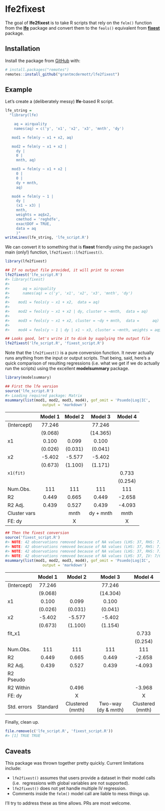 
<!-- README.md is generated from README.Rmd. Please edit that file -->

# lfe2fixest

<!-- badges: start -->
<!-- badges: end -->

The goal of **lfe2fixest** is to take R scripts that rely on the
`felm()` function from the [**lfe**](https://github.com/sgaure/lfe)
package and convert them to the `feols()` equivalent from
[**fixest**](https://github.com/lrberge/fixest) package.

## Installation

Install the package from [GitHub](https://github.com/) with:

``` r
# install.packages("remotes")
remotes::install_github("grantmcdermott/lfe2fixest")
```

## Example

Let’s create a (deliberately messy) **lfe**-based R script.

``` r
lfe_string =
  "library(lfe)

    aq = airquality
    names(aq) = c('y', 'x1', 'x2', 'x3', 'mnth', 'dy')

   mod1 = felm(y ~ x1 + x2, aq)

   mod2 = felm(y ~ x1 + x2 |
     dy |
     0 |
     mnth, aq)

   mod3 = felm(y ~ x1 + x2 |
     0 |
     0 |
     dy + mnth,
     aq)

   mod4 = felm(y ~ 1 |
     dy |
     (x1 ~ x3) |
     mnth,
     weights = aq$x2,
     cmethod = 'reghdfe',
     exactDOF = TRUE,
     data = aq
     )"
writeLines(lfe_string, 'lfe_script.R')
```

We can convert it to something that is **fixest** friendly using the
package’s main (only!) function, `lfe2fixest::lfe2fixest()`.

``` r
library(lfe2fixest)

## If no output file provided, it will print to screen
lfe2fixest('lfe_script.R')
#> library(fixest)
#> 
#>      aq = airquality
#>      names(aq) = c('y', 'x1', 'x2', 'x3', 'mnth', 'dy')
#> 
#>    mod1 = feols(y ~ x1 + x2,  data = aq)
#> 
#>    mod2 = feols(y ~ x1 + x2 | dy, cluster = ~mnth,  data = aq)
#> 
#>    mod3 = feols(y ~ x1 + x2, cluster = ~dy + mnth,  data =      aq)
#> 
#>    mod4 = feols(y ~ 1 | dy | x1 ~ x3, cluster = ~mnth, weights = aq$x2, data = aq      )

## Looks good, let's write it to disk by supplying the output file
lfe2fixest('lfe_script.R', 'fixest_script.R')
```

Note that the `lfe2fixest()` is a pure conversion function. It never
actually runs anything from the input or output scripts. That being,
said, here’s a quick comparison of resulting regressions (i.e. what we
get if we do actually run the scripts) using the excellent
**modelsummary** package.

``` r
library(modelsummary)

## First the lfe version
source('lfe_script.R')
#> Loading required package: Matrix
msummary(list(mod1, mod2, mod3, mod4), gof_omit = 'Psuedo|Log|IC',
                 output = 'markdown')
```

|              | Model 1 | Model 2 |  Model 3  | Model 4 |
|:-------------|:-------:|:-------:|:---------:|:-------:|
| (Intercept)  | 77.246  |         |  77.246   |         |
|              | (9.068) |         | (14.365)  |         |
| x1           |  0.100  |  0.099  |   0.100   |         |
|              | (0.026) | (0.031) |  (0.041)  |         |
| x2           | -5.402  | -5.577  |  -5.402   |         |
|              | (0.673) | (1.100) |  (1.171)  |         |
| `x1(fit)`    |         |         |           |  0.733  |
|              |         |         |           | (0.254) |
| Num.Obs.     |   111   |   111   |    111    |   111   |
| R2           |  0.449  |  0.665  |   0.449   | -2.658  |
| R2 Adj.      |  0.439  |  0.527  |   0.439   | -4.093  |
| Cluster vars |         |  mnth   | dy + mnth |  mnth   |
| FE: dy       |         |    X    |           |    X    |

``` r
## Then the fixest conversion
source('fixest_script.R')
#> NOTE: 42 observations removed because of NA values (LHS: 37, RHS: 7).
#> NOTE: 42 observations removed because of NA values (LHS: 37, RHS: 7).
#> NOTE: 42 observations removed because of NA values (LHS: 37, RHS: 7).
#> NOTE: 42 observations removed because of NA values (LHS: 37, IV: 7/0).
msummary(list(mod1, mod2, mod3, mod4), gof_omit = 'Psuedo|Log|IC',
                 output = 'markdown')
```

|             | Model 1  |     Model 2      |       Model 3       |     Model 4      |
|:------------|:--------:|:----------------:|:-------------------:|:----------------:|
| (Intercept) |  77.246  |                  |       77.246        |                  |
|             | (9.068)  |                  |      (14.304)       |                  |
| x1          |  0.100   |      0.099       |        0.100        |                  |
|             | (0.026)  |     (0.031)      |       (0.041)       |                  |
| x2          |  -5.402  |      -5.577      |       -5.402        |                  |
|             | (0.673)  |     (1.100)      |       (1.154)       |                  |
| fit\_x1     |          |                  |                     |      0.733       |
|             |          |                  |                     |     (0.254)      |
| Num.Obs.    |   111    |       111        |         111         |       111        |
| R2          |  0.449   |      0.665       |        0.449        |      -2.658      |
| R2 Adj.     |  0.439   |      0.527       |        0.439        |      -4.093      |
| R2 Pseudo   |          |                  |                     |                  |
| R2 Within   |          |      0.496       |                     |      -3.968      |
| FE: dy      |          |        X         |                     |        X         |
| Std. errors | Standard | Clustered (mnth) | Two-way (dy & mnth) | Clustered (mnth) |

Finally, clean up.

``` r
file.remove(c('lfe_script.R', 'fixest_script.R'))
#> [1] TRUE TRUE
```

## Caveats

This package was thrown together pretty quickly. Current limitations
include:

-   `lfe2fixest()` assumes that users provide a dataset in their model
    calls (i.e.  regressions with global variables are not supported).
-   `lfe2fixest()` does not yet handle multiple IV regression.
-   Comments inside the `felm()` model call are liable to mess things
    up.

I’ll try to address these as time allows. PRs are most welcome.
